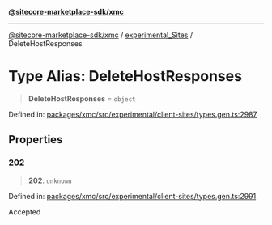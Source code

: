 [**@sitecore-marketplace-sdk/xmc**](../../../../README.md)

***

[@sitecore-marketplace-sdk/xmc](../../../../README.md) / [experimental\_Sites](../README.md) / DeleteHostResponses

# Type Alias: DeleteHostResponses

> **DeleteHostResponses** = `object`

Defined in: [packages/xmc/src/experimental/client-sites/types.gen.ts:2987](https://github.com/Sitecore/marketplace-sdk/blob/main/packages/xmc/src/experimental/client-sites/types.gen.ts#L2987)

## Properties

### 202

> **202**: `unknown`

Defined in: [packages/xmc/src/experimental/client-sites/types.gen.ts:2991](https://github.com/Sitecore/marketplace-sdk/blob/main/packages/xmc/src/experimental/client-sites/types.gen.ts#L2991)

Accepted
